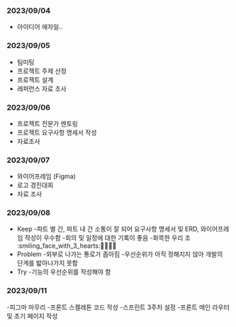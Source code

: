 ### 2023/09/04
- 아이디어 애자일..

### 2023/09/05
- 팀미팅
- 프로젝트 주제 선정
- 프로젝트 설계
- 레퍼런스 자료 조사

### 2023/09/06
- 프로젝트 전문가 멘토링
- 프로젝트 요구사항 명세서 작성
- 자료조사

### 2023/09/07
- 와이어프레임 (Figma)
- 로고 경진대회
- 자료 조사

### 2023/09/08
- Keep
 -파트 별 간, 파트 내 간 소통이 잘 되어 요구사항 명세서 및 ERD, 와이어프레임 작성이 우수함
 -회의 및 일정에 대한 기록이 좋음
 -화목한 우리 조 :smiling_face_with_3_hearts::cherry_blossom::rose::blossom::sunflower:
- Problem
 -외부로 나가는 통로가 좁아짐
 -우선순위가 아직 정해지지 않아 개발의 단계를 밟아나가지 못함
- Try
 -기능의 우선순위를 작성해야 함

 ### 2023/09/11
 -피그마 마무리
 -프론트 스켈레톤 코드 작성
 -스프린트 3주차 설정
 -프론트 메인 라우터 및 초기 페이지 작성
